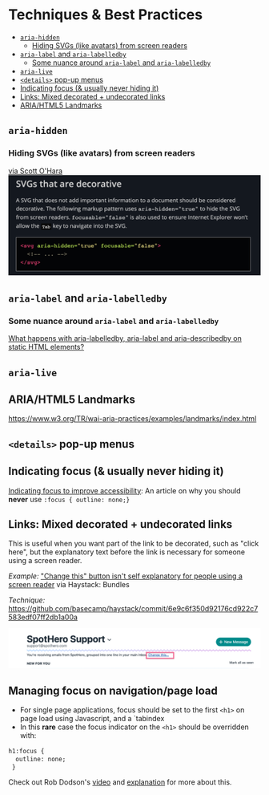 # Techniques & Best Practices

- [`aria-hidden`](#aria-hidden)
  - [Hiding SVGs (like avatars) from screen readers](#Hiding-SVGs-like-avatars-from-screen-readers)
- [`aria-label` and `aria-labelledby`](#aria-label-and-aria-labelledby)
  - [Some nuance around `aria-label` and `aria-labelledby`](#Some-nuance-around-aria-label-and-aria-labelledby)
- [`aria-live`](#aria-live)
- [`<details>` pop-up menus](#details-pop-up-menus)
- [Indicating focus (& usually never hiding it)](#Indicating-focus--usually-never-hiding-it)
- [Links: Mixed decorated + undecorated links](#Links-Mixed-decorated--undecorated-links)
- [ARIA/HTML5 Landmarks](#ARIAHTML5-Landmarks)

## `aria-hidden`

### Hiding SVGs (like avatars) from screen readers

[via Scott O'Hara](https://www.scottohara.me/blog/2019/05/22/contextual-images-svgs-and-a11y.html)
![decorative svgs](images/decorative-svgs.png)

## `aria-label` and `aria-labelledby`

### Some nuance around `aria-label` and `aria-labelledby`

[What happens with aria-labelledby, aria-label and aria-describedby on static HTML elements?](https://www.davidmacd.com/blog/does-aria-label-override-static-text.html)

## `aria-live`

## ARIA/HTML5 Landmarks

https://www.w3.org/TR/wai-aria-practices/examples/landmarks/index.html

## `<details>` pop-up menus

## Indicating focus (& usually never hiding it)

[Indicating focus to improve accessibility](https://hiddedevries.nl/en/blog/2019-06-06-indicating-focus-to-improve-accessibility): An article on why you should **never** use `:focus { outline: none;}`

## Links: Mixed decorated + undecorated links

This is useful when you want part of the link to be decorated, such as "click here", but the explanatory text before the link is necessary for someone using a screen reader.

*Example:* ["Change this" button isn't self explanatory for people using a screen reader](https://3.basecamp.com/2914079/buckets/11898988/todos/1851452489) via Haystack: Bundles

*Technique:* https://github.com/basecamp/haystack/commit/6e9c6f350d92176cd922c7583edf07ff2db1a00a

![mixed links](images/mixed-link.png)

## Managing focus on navigation/page load

* For single page applications, focus should be set to the first `<h1>` on page load using Javascript, and a `tabindex
* In this **rare** case the focus indicator on the `<h1>` should be overridden with:
```
h1:focus {
  outline: none;
 }
```

Check out Rob Dodson's [video](https://www.youtube.com/watch?time_continue=44&v=srLRSQg6Jgg) and [explanation](https://dev.to/robdodson/managing-focus-64l) for more about this.
